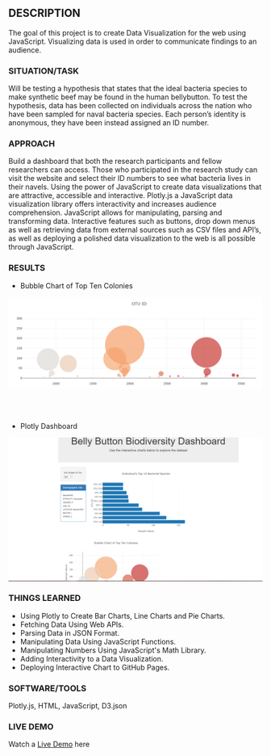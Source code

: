 ## DESCRIPTION
The goal of this project is to create Data Visualization for the web using JavaScript. 
Visualizing data is used in order to communicate findings to an audience. 

### SITUATION/TASK
Will be testing a hypothesis that states that the ideal bacteria species to make synthetic beef may be found in the human bellybutton.
To test the hypothesis, data has been collected on individuals across the nation who have been sampled for naval bacteria species.
Each person’s identity is anonymous, they have been instead assigned an ID number. 

### APPROACH
Build a dashboard that both the research participants and fellow researchers can access. Those who participated in the research study can visit the website and select their ID numbers to see what bacteria lives in their navels. Using the power of JavaScript to create data visualizations that are attractive, accessible and interactive. Plotly.js a JavaScript data visualization library offers interactivity 
and increases audience comprehension. JavaScript allows for manipulating, parsing and transforming data. 
Interactive features such as buttons, drop down menus as well as retrieving data from external sources such as CSV files and API’s, 
as well as deploying a polished data visualization to the web is all possible through JavaScript.

### RESULTS

* Bubble Chart of Top Ten Colonies

<img align="center" width="800" src="/pic/bubble.png"><br/><br/><br/><br/>

* Plotly Dashboard

<img align="center" width="800" src="/pic/Plotly_Dashboard.png"><br/>

### THINGS LEARNED
* Using Plotly to Create Bar Charts, Line Charts and Pie Charts.
* Fetching Data Using Web APIs.
* Parsing Data in JSON Format.
* Manipulating Data Using JavaScript Functions.
* Manipulating Numbers Using JavaScript's Math Library.
* Adding Interactivity to a Data Visualization.
* Deploying Interactive Chart to GitHub Pages.

### SOFTWARE/TOOLS
Plotly.js, HTML, JavaScript, D3.json

### LIVE DEMO
Watch a [Live Demo]("https://aodoming.github.io/Bellybutton_Biodiversity_deploy/") here
